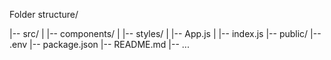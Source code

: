 Folder structure/

  |-- src/
  |   |-- components/
  |   |-- styles/
  |   |-- App.js
  |   |-- index.js
  |-- public/
  |-- .env
  |-- package.json
  |-- README.md
  |-- ...
